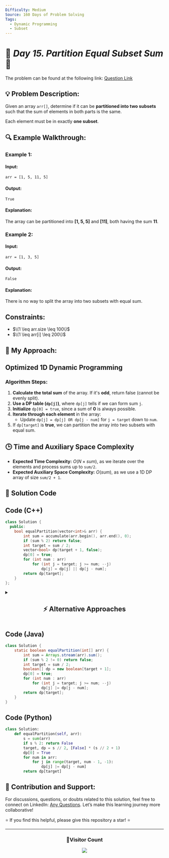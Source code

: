 ```yaml
---
Difficulty: Medium  
Source: 160 Days of Problem Solving  
Tags:
  - Dynamic Programming
  - Subset
---
```


# 🚀 _Day 15. Partition Equal Subset Sum_ 🧠


The problem can be found at the following link: [Question Link](https://www.geeksforgeeks.org/batch/gfg-160-problems/track/dynamic-programming-gfg-160/problem/subset-sum-problem2014)  

## 💡 **Problem Description:**

Given an array `arr[]`, determine if it can be **partitioned into two subsets** such that the sum of elements in both parts is the same.  

Each element must be in exactly **one subset**.  


## 🔍 **Example Walkthrough:**

### **Example 1:**  

#### **Input:**  
```
arr = [1, 5, 11, 5]
```
#### **Output:**  
```
True
```

#### **Explanation:**  
The array can be partitioned into **[1, 5, 5]** and **[11]**, both having the sum **11**.  


### **Example 2:**  

#### **Input:**  
```
arr = [1, 3, 5]
```
#### **Output:**  
```
False
```

#### **Explanation:**  
There is no way to split the array into two subsets with equal sum.  


## **Constraints:**  
- $\(1 \leq arr.size \leq 100\)$  
- $\(1 \leq arr[i] \leq 200\)$  

## 🎯 **My Approach:**

## **Optimized 1D Dynamic Programming**  

### **Algorithm Steps:**  
1. **Calculate the total sum** of the array. If it's **odd**, return false (cannot be evenly split).  
2. **Use a DP table (`dp[j]`)**, where `dp[j]` tells if we can form sum `j`.  
3. **Initialize** `dp[0] = true`, since a sum of **0** is always possible.  
4. **Iterate through each element** in the array:
   - Update `dp[j] = dp[j] OR dp[j - num]` for `j = target` down to `num`.  
5. If `dp[target]` is **true**, we can partition the array into two subsets with equal sum.  


## 🕒 **Time and Auxiliary Space Complexity** 

- **Expected Time Complexity:** $O(N \times sum)$, as we iterate over the elements and process sums up to `sum/2`.  
- **Expected Auxiliary Space Complexity:** $O(sum)$, as we use a 1D DP array of size `sum/2 + 1`.  

## 📝 **Solution Code**

## **Code (C++)**

```cpp
class Solution {
  public:
    bool equalPartition(vector<int>& arr) {
        int sum = accumulate(arr.begin(), arr.end(), 0);
        if (sum % 2) return false;
        int target = sum / 2;
        vector<bool> dp(target + 1, false);
        dp[0] = true;
        for (int num : arr)
            for (int j = target; j >= num; --j)
                dp[j] = dp[j] || dp[j - num];
        return dp[target];
    }
};
```

<details>
<summary><h2 align="center">⚡ Alternative Approaches</h2></summary>

## **2️⃣ Dynamic Programming (O(N×sum) Time, O(N×sum) Space) — 2D DP**  
### **Algorithm Steps:**  
1. Use a **2D DP table**, where `dp[i][j]` represents whether a subset with sum `j` can be formed using the first `i` elements.  
2. **Base Case:**  
   - `dp[0][0] = true` (sum 0 can be formed with zero elements).  
   - `dp[i][0] = true` for all `i` (sum 0 is always achievable).  
3. **Recurrence Relation:**  
   $\[
   dp[i][j] = dp[i-1][j] \quad \text{(exclude element)}
   $\]
   If `arr[i-1] ≤ j`, then:
   $\[
   dp[i][j] = dp[i-1][j] \text{ OR } dp[i-1][j - arr[i-1]]
   $\]
   (include element if possible).

```cpp
class Solution {
  public:
    bool equalPartition(vector<int>& arr) {
        int sum = accumulate(arr.begin(), arr.end(), 0);
        if (sum % 2) return false;
        int target = sum / 2;
        int n = arr.size();
        vector<vector<bool>> dp(n + 1, vector<bool>(target + 1, false));
        for (int i = 0; i <= n; i++) dp[i][0] = true;

        for (int i = 1; i <= n; i++) {
            for (int j = 1; j <= target; j++) {
                dp[i][j] = dp[i-1][j];
                if (j >= arr[i-1]) dp[i][j] = dp[i][j] || dp[i-1][j - arr[i-1]];
            }
        }
        return dp[n][target];
    }
};
```
✅ **Time Complexity:** `O(N × sum)`  
✅ **Space Complexity:** `O(N × sum)`  


## **3️⃣ Recursive + Memoization (O(N×sum) Time, O(N×sum) Space)**  
### **Algorithm Steps:**  
1. Define a **recursive function** `canPartition(i, target)` that checks if a subset of `arr[0...i]` sums up to `target`.  
2. **Base Cases:**  
   - If `target == 0`, return `true`.  
   - If `i < 0` or `target < 0`, return `false`.  
3. **Recurrence Relation:**  
   - Exclude `arr[i]`: `canPartition(i - 1, target)`.  
   - Include `arr[i]` if `arr[i] ≤ target`: `canPartition(i - 1, target - arr[i])`.  
4. **Use Memoization (`dp[i][target]`)** to avoid redundant calculations.

```cpp
class Solution {
  public:
    vector<vector<int>> dp;
    bool solve(vector<int>& arr, int i, int target) {
        if (target == 0) return true;
        if (i < 0 || target < 0) return false;
        if (dp[i][target] != -1) return dp[i][target];
        return dp[i][target] = solve(arr, i - 1, target) || solve(arr, i - 1, target - arr[i]);
    }

    bool equalPartition(vector<int>& arr) {
        int sum = accumulate(arr.begin(), arr.end(), 0);
        if (sum % 2) return false;
        int target = sum / 2, n = arr.size();
        dp.assign(n, vector<int>(target + 1, -1));
        return solve(arr, n - 1, target);
    }
};
```
✅ **Time Complexity:** `O(N × sum)`  
✅ **Space Complexity:** `O(N × sum) (recursion stack)`  

## **Comparison of Approaches**
| **Approach**                     | ⏱️ **Time Complexity** | 🗂️ **Space Complexity** | ✅ **Pros**                        | ⚠️ **Cons**                    |
|----------------------------------|------------------------|-------------------------|------------------------------------|--------------------------------|
| **1D DP (Space Optimized)**      | 🟡 `O(N × sum)`      | 🟢 `O(sum/2)`           | Best space-efficient solution     | Requires careful indexing       |
| **2D DP (Tabulation)**           | 🟡 `O(N × sum)`      | 🔴 `O(N × sum)`       | Intuitive approach                | High space usage               |
| **Recursive + Memoization**      | 🟡 `O(N × sum)`      | 🔴 `O(N × sum)`       | Natural recursion flow            | Stack overhead                 |

✅ **Best Choice?**
- **If optimizing space:** Use **1D DP (Space-Optimized)**.  
- **If space is not a concern:** Use **2D DP (Tabulation)** for easier understanding.  
- **For recursion lovers:** Use **Recursive + Memoization**.  

</details>  


## **Code (Java)**

```java
class Solution {
    static boolean equalPartition(int[] arr) {
        int sum = Arrays.stream(arr).sum();
        if (sum % 2 != 0) return false;
        int target = sum / 2;
        boolean[] dp = new boolean[target + 1];
        dp[0] = true;
        for (int num : arr)
            for (int j = target; j >= num; --j)
                dp[j] |= dp[j - num];
        return dp[target];
    }
}
```


## **Code (Python)**

```python
class Solution:
    def equalPartition(self, arr):
        s = sum(arr)
        if s % 2: return False
        target, dp = s // 2, [False] * (s // 2 + 1)
        dp[0] = True
        for num in arr:
            for j in range(target, num - 1, -1):
                dp[j] |= dp[j - num]
        return dp[target]
```

## 🎯 **Contribution and Support:**

For discussions, questions, or doubts related to this solution, feel free to connect on LinkedIn: [Any Questions](https://www.linkedin.com/in/het-patel-8b110525a/). Let’s make this learning journey more collaborative!

⭐ If you find this helpful, please give this repository a star! ⭐

---

<div align="center">
  <h3><b>📍Visitor Count</b></h3>
</div>

<p align="center">
  <img src="https://profile-counter.glitch.me/Hunterdii/count.svg" />
</p>
